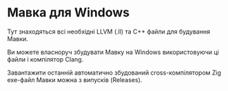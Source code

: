 # Мавка для Windows

Тут знаходяться всі необхідні LLVM (.ll) та C++ файли для будування Мавки.

Ви можете власноруч збудувати Мавку на Windows використовуючи ці файли і компілятор Clang.

Завантажити останній автоматично збудований cross-компілятором Zig exe-файл Мавки можна з випусків (Releases).
